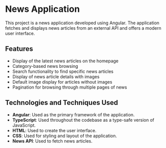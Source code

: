 # News Application

This project is a news application developed using Angular. The application fetches and displays news articles from an external API and offers a modern user interface.

## Features

- Display of the latest news articles on the homepage
- Category-based news browsing
- Search functionality to find specific news articles
- Display of news article details with images
- Default image display for articles without images
- Pagination for browsing through multiple pages of news

## Technologies and Techniques Used

- **Angular**: Used as the primary framework of the application.
- **TypeScript**: Used throughout the codebase as a type-safe version of JavaScript.
- **HTML**: Used to create the user interface.
- **CSS**: Used for styling and layout of the application.
- **News API**: Used to fetch news articles.

